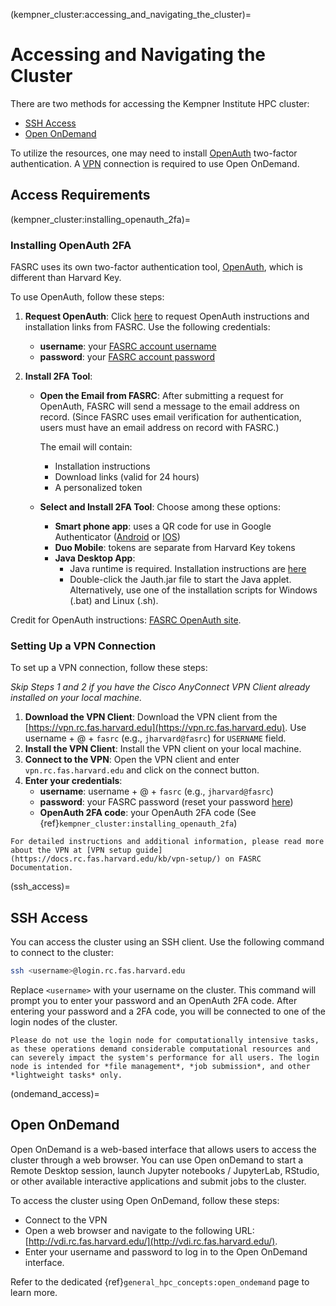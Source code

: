 (kempner_cluster:accessing_and_navigating_the_cluster)=
# Accessing and Navigating the Cluster

There are two methods for accessing the Kempner Institute HPC cluster: 

- [SSH Access](#ssh_access)
- [Open OnDemand](#ondemand_access)


To utilize the resources, one may need to install [OpenAuth](https://docs.rc.fas.harvard.edu/kb/openauth/) two-factor authentication. A [VPN](https://docs.rc.fas.harvard.edu/kb/vpn-setup/) connection is required to use Open OnDemand.

## Access Requirements

(kempner_cluster:installing_openauth_2fa)=
### Installing OpenAuth 2FA

FASRC  uses its own two-factor authentication tool, [OpenAuth](https://docs.rc.fas.harvard.edu/kb/openauth/), which is different than Harvard Key.

To use OpenAuth, follow these steps:

1. **Request OpenAuth**: Click [here](https://two-factor.rc.fas.harvard.edu/) to request OpenAuth instructions and installation links from FASRC.
Use the following credentials:
     - **username**: your [FASRC account username](https://docs.rc.fas.harvard.edu/kb/about-usernames/)
    - **password**: your [FASRC account password](https://docs.rc.fas.harvard.edu/kb/quickstart-guide/#2_Set_a_password_and_setup_OpenAuth_for_two-factor_authentication)


2. **Install 2FA Tool**: 
    - **Open the Email from FASRC**: After submitting a request for OpenAuth, FASRC will send a message to the email address on record. (Since FASRC uses email verification for authentication, users must have an email address on record with FASRC.)

        The email will contain: 
        - Installation instructions
        - Download links (valid for 24 hours) 
        - A personalized token

    - **Select and Install 2FA Tool**: Choose among these options:
        - **Smart phone app**: uses a QR code for use in Google Authenticator ([Android](https://play.google.com/store/apps/details?id=com.google.android.apps.authenticator2&pli=1) or [IOS](https://apps.apple.com/us/app/google-authenticator/id388497605))
        - **Duo Mobile**: tokens are separate from Harvard Key tokens
        - **Java Desktop App**: 
            - Java runtime is required.  Installation instructions are [here](https://www.java.com/en/download/help/index_installing.html)
            - Double-click the Jauth.jar file to start the Java applet.  Alternatively, use one of the installation scripts for Windows (.bat) and Linux (.sh).

Credit for OpenAuth instructions: [FASRC OpenAuth site](https://docs.rc.fas.harvard.edu/kb/openauth/).

### Setting Up a VPN Connection

To set up a VPN connection, follow these steps:

*Skip Steps 1 and 2 if you have the Cisco AnyConnect VPN Client already installed on your local machine.*

1. **Download the VPN Client**: Download the VPN client from the [https://vpn.rc.fas.harvard.edu](https://vpn.rc.fas.harvard.edu). Use username + @ + `fasrc` (e.g., `jharvard@fasrc`) for `USERNAME` field. 
2. **Install the VPN Client**: Install the VPN client on your local machine.
3. **Connect to the VPN**: Open the VPN client and enter `vpn.rc.fas.harvard.edu` and click on the connect button. 
4. **Enter your credentials**: 
    - **username**: username + @ + `fasrc` (e.g., `jharvard@fasrc`)
    - **password**: your FASRC password (reset your password [here](https://portal.rc.fas.harvard.edu/p3/pwreset/))
    - **OpenAuth 2FA code**: your OpenAuth 2FA code (See {ref}`kempner_cluster:installing_openauth_2fa`)

```{note}
For detailed instructions and additional information, please read more about the VPN at [VPN setup guide](https://docs.rc.fas.harvard.edu/kb/vpn-setup/) on FASRC Documentation.
```


(ssh_access)=
## SSH Access 

You can access the cluster using an SSH client. Use the following command to connect to the cluster:

```bash
ssh <username>@login.rc.fas.harvard.edu
```

Replace `<username>` with your username on the cluster. This command will prompt you to enter your password and an OpenAuth 2FA code. After entering your password and a 2FA code, you will be connected to one of the login nodes of the cluster.

```{note}
Please do not use the login node for computationally intensive tasks, as these operations demand considerable computational resources and can severely impact the system's performance for all users. The login node is intended for *file management*, *job submission*, and other *lightweight tasks* only.
```

(ondemand_access)=
## Open OnDemand

Open OnDemand is a web-based interface that allows users to access the cluster through a web browser. You can use Open onDemand to start a Remote Desktop session, launch Jupyter notebooks / JupyterLab, RStudio, or other available interactive applications and submit jobs to the cluster.

To access the cluster using Open OnDemand, follow these steps:

- Connect to the VPN
- Open a web browser and navigate to the following URL: [http://vdi.rc.fas.harvard.edu/](http://vdi.rc.fas.harvard.edu/).
- Enter your username and password to log in to the Open OnDemand interface.

Refer to the dedicated {ref}`general_hpc_concepts:open_ondemand` page to learn more.
